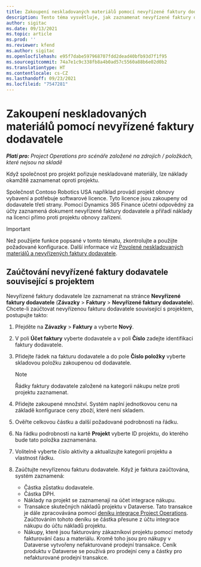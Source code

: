 ```yaml
---
title: Zakoupení neskladovaných materiálů pomocí nevyřízené faktury dodavatele
description: Tento téma vysvětluje, jak zaznamenat nevyřízené faktury dodavatele.
author: sigitac
ms.date: 09/13/2021
ms.topic: article
ms.prod: ''
ms.reviewer: kfend
ms.author: sigitac
ms.openlocfilehash: e95f7dabe597968707fdd2dead40bfb93d7f1f95
ms.sourcegitcommit: 74a7e1c9c338fb8a4b0ad57c5560a88b6e02d0b2
ms.translationtype: HT
ms.contentlocale: cs-CZ
ms.lasthandoff: 09/23/2021
ms.locfileid: "7547281"
---
```

# <a name="purchase-non-stocked-materials-using-a-pending-vendor-invoice"></a>Zakoupení neskladovaných materiálů pomocí nevyřízené faktury dodavatele

_**Platí pro:** Project Operations pro scénáře založené na zdrojích / položkách, které nejsou na skladě_

Když společnost pro projekt pořizuje neskladované materiály, lze náklady okamžitě zaznamenat oproti projektu. 

Společnost Contoso Robotics USA například provádí projekt obnovy vybavení a potřebuje softwarové licence. Tyto licence jsou zakoupeny od dodavatele třetí strany.  Pomocí Dynamics 365 Finance účetní odpovědný za účty zaznamená dokument nevyřízené faktury dodavatele a přiřadí náklady na licenci přímo proti projektu obnovy zařízení. 

> [!IMPORTANT]
> Než použijete funkce popsané v tomto tématu, zkontrolujte a použijte požadované konfigurace. Další informace viz [Povolené neskladovaných materiálů a nevyřízených faktury dodavatele](configure-materials-nonstocked.md). 

## <a name="post-a-project-related-pending-vendor-invoice"></a>Zaúčtování nevyřízené faktury dodavatele související s projektem 

Nevyřízené faktury dodavatele lze zaznamenat na stránce **Nevyřízené faktury dodavatele** (**Závazky** > **Faktury** > **Nevyřízené faktury dodavatele**). Chcete-li zaúčtovat nevyřízenou fakturu dodavatele související s projektem, postupujte takto:

1. Přejděte na **Závazky** > **Faktury** a vyberte **Nový**. 
2. V poli **Účet faktury** vyberte dodavatele a v poli **Číslo** zadejte identifikaci faktury dodavatele.
3. Přidejte řádek na fakturu dodavatele a do pole **Číslo položky** vyberte skladovou položku zakoupenou od dodavatele. 

    > [!NOTE]
    > Řádky faktury dodavatele založené na kategorii nákupu nelze proti projektu zaznamenat. 
    
5. Přidejte zakoupené množství. Systém naplní jednotkovou cenu na základě konfigurace ceny zboží, které není skladem. 
6. Ověřte celkovou částku a další požadované podrobnosti na řádku.
7. Na řádku podrobnosti na kartě **Projekt** vyberte ID projektu, do kterého bude tato položka zaznamenána.
8. Volitelně vyberte číslo aktivity a aktualizujte kategorii projektu a vlastnost řádku.
9. Zaúčtujte nevyřízenou fakturu dodavatele. Když je faktura zaúčtována, systém zaznamená:
    
    - Částka zůstatku dodavatele.
    - Částka DPH.
    - Náklady na projekt se zaznamenají na účet integrace nákupu.
    - Transakce skutečných nákladů projektu v Dataverse.  Tato transakce je dále zpracovávána pomocí [deníku integrace Project Operations](../project-accounting/project-operations-integration-journal.md). Zaúčtováním tohoto deníku se částka přesune z účtu integrace nákupu do účtu nákladů projektu. 
    - Nákupy, které jsou fakturovány zákazníkovi projektu pomocí metody fakturování času a materiálu. Kromě toho jsou pro nákupy v Dataverse vytvořeny nefakturované prodejní transakce. Ceník produktu v Dataverse se používá pro prodejní ceny a částky pro nefakturované prodejní transakce.

